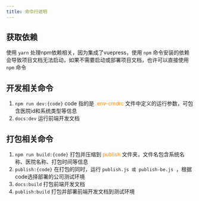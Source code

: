 ```yaml
---
title: 命令行说明
---
```

## 获取依赖
使用 `yarn` 处理npm依赖相关，因为集成了vuepress，使用 `npm` 命令安装的依赖会导致项目文档无法启动，如果不需要启动或部署项目文档，也许可以直接使用 `npm` 命令
## 开发相关命令
1. `npm run dev:{code}` code 指的是 <font color=darkorange>.env-cmdrc</font> 文件中定义的运行参数，可包含医院id和系统类型等信息
2. `docs:dev` 运行前端开发文档
## 打包相关命令
1. `npm run build:{code}` 打包并压缩到 <font color=darkorange>publish</font> 文件夹，文件名包含系统名称、医院名称、打包时间等信息
2. `publish:{code}` 在打包的同时，运行 `publish.js 或 publish-be.js `，根据code选择部署的公司测试环境
3. `docs:build` 打包前端开发文档
4. `publish:build` 打包并部署前端开发文档到测试环境